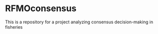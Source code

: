 # RFMOconsensus
This is a repository for a project analyzing consensus decision-making in fisheries
